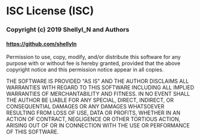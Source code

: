 # ISC License (ISC)

### Copyright (c) 2019 Shellyl_N and Authors
#### https://github.com/shellyln

Permission to use, copy, modify, and/or distribute this software for any purpose with or without fee is hereby
granted, provided that the above copyright notice and this permission notice appear in all copies.

THE SOFTWARE IS PROVIDED "AS IS" AND THE AUTHOR DISCLAIMS ALL WARRANTIES WITH REGARD TO THIS SOFTWARE INCLUDING
ALL IMPLIED WARRANTIES OF MERCHANTABILITY AND FITNESS. IN NO EVENT SHALL THE AUTHOR BE LIABLE FOR ANY SPECIAL,
DIRECT, INDIRECT, OR CONSEQUENTIAL DAMAGES OR ANY DAMAGES WHATSOEVER RESULTING FROM LOSS OF USE, DATA OR PROFITS,
WHETHER IN AN ACTION OF CONTRACT, NEGLIGENCE OR OTHER TORTIOUS ACTION, ARISING OUT OF OR IN CONNECTION WITH THE USE
OR PERFORMANCE OF THIS SOFTWARE.
